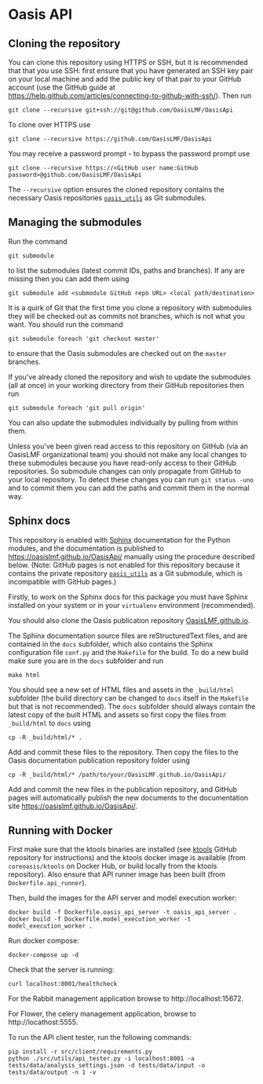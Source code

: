 # Oasis API

## Cloning the repository

You can clone this repository using HTTPS or SSH, but it is recommended that that you use SSH: first ensure that you have generated an SSH key pair on your local machine and add the public key of that pair to your GitHub account (use the GitHub guide at https://help.github.com/articles/connecting-to-github-with-ssh/). Then run

    git clone --recursive git+ssh://git@github.com/OasisLMF/OasisApi

To clone over HTTPS use

    git clone --recursive https://github.com/OasisLMF/OasisApi

You may receive a password prompt - to bypass the password prompt use

    git clone --recursive https://<GitHub user name:GitHub password>@github.com/OasisLMF/OasisApi

The `--recursive` option ensures the cloned repository contains the necessary Oasis repositories <a href="https://github.com/OasisLMF/oasis_utils" target="_blank">`oasis_utils`</a> as Git submodules.

## Managing the submodules

Run the command

    git submodule

to list the submodules (latest commit IDs, paths and branches). If any are missing then you can add them using

	git submodule add <submodule GitHub repo URL> <local path/destination>

It is a quirk of Git that the first time you clone a repository with submodules they will be checked out as commits not branches, which is not what you want. You should run the command

    git submodule foreach 'git checkout master'

to ensure that the Oasis submodules are checked out on the `master` branches.

If you've already cloned the repository and wish to update the submodules (all at once) in your working directory from their GitHub repositories then run

    git submodule foreach 'git pull origin'

You can also update the submodules individually by pulling from within them.

Unless you've been given read access to this repository on GitHub (via an OasisLMF organizational team) you should not make any local changes to these submodules because you have read-only access to their GitHub repositories. So submodule changes can only propagate from GitHub to your local repository. To detect these changes you can run `git status -uno` and to commit them you can add the paths and commit them in the normal way.

## Sphinx docs

This repository is enabled with <a href="https://pypi.python.org/pypi/Sphinx" target="_blank">Sphinx</a> documentation for the Python modules, and the documentation is published to <a href="https://oasislmf.github.io/Flamingo/" target="_blank">https://oasislmf.github.io/OasisApi/</a> manually using the procedure described below. (Note: GitHub pages is not enabled for this repository because it contains the private repository <a href="https://github.com/OasisLMF/oasis_utils" target="_blank">`oasis_utils`</a> as a Git submodule, which is incompatible with GitHub pages.)

Firstly, to work on the Sphinx docs for this package you must have Sphinx installed on your system or in your `virtualenv` environment (recommended).

You should also clone the Oasis publication repository <a href="https://github.com/OasisLMF/OasisLMF.github.io" target="_blank">OasisLMF.github.io</a>.

The Sphinx documentation source files are reStructuredText files, and are contained in the `docs` subfolder, which also contains the Sphinx configuration file `conf.py` and the `Makefile` for the build. To do a new build make sure you are in the `docs` subfolder and run

    make html

You should see a new set of HTML files and assets in the `_build/html` subfolder (the build directory can be changed to `docs` itself in the `Makefile` but that is not recommended). The `docs` subfolder should always contain the latest copy of the built HTML and assets so first copy the files from `_build/html` to `docs` using

    cp -R _build/html/* .

Add and commit these files to the repository. Then copy the files to the Oasis documentation publication repository  folder using

    cp -R _build/html/* /path/to/your/OasisLMF.github.io/OasisApi/

Add and commit the new files in the publication repository, and GitHub pages will automatically  publish the new documents to the documentation site https://oasislmf.github.io/OasisApi/.

## Running with Docker

First make sure that the ktools binaries are installed (see <a href="https://github.com/OasisLMF/ktools" target="_blank">ktools</a> GitHub repository for instructions) and the ktools docker image is available (from `coreoasis/ktools` on Docker Hub, or build locally from the ktools repository). Also ensure that API runner image has been built (from `Dockerfile.api_runner`).

Then, build the images for the API server and model execution worker: 

    docker build -f Dockerfile.oasis_api_server -t oasis_api_server .
    docker build -f Dockerfile.model_execution_worker -t model_execution_worker .

Run docker compose:

    docker-compose up -d

Check that the server is running:

    curl localhost:8001/healthcheck

For the Rabbit management application browse to http://localhost:15672.

For Flower, the celery management application, browse to http://locathost:5555.

To run the API client tester, run the following commands:

    pip install -r src/client/requirements.py
    python ./src/utils/api_tester.py -i localhost:8001 -a tests/data/analysis_settings.json -d tests/data/input -o tests/data/output -n 1 -v


